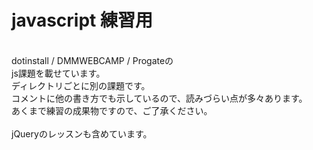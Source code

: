 
# javascript 練習用
<br>
dotinstall / DMMWEBCAMP / Progateの<br>
js課題を載せています。<br>
ディレクトリごとに別の課題です。<br>
コメントに他の書き方でも示しているので、読みづらい点が多々あります。<br>
あくまで練習の成果物ですので、ご了承ください。<br>
<br>
jQueryのレッスンも含めています。<br>

